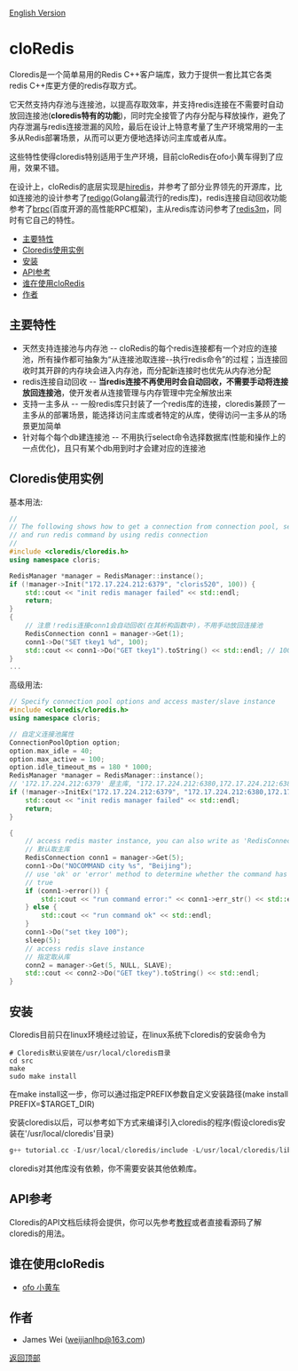 [English Version](README.md)

cloRedis<div id="top"></div>
====

Cloredis是一个简单易用的Redis C++客户端库，致力于提供一套比其它各类redis C++库更方便的redis存取方式。

它天然支持内存池与连接池，以提高存取效率，并支持redis连接在不需要时自动放回连接池(<strong>cloredis特有的功能</strong>)，同时完全接管了内存分配与释放操作，避免了内存泄漏与redis连接泄漏的风险，最后在设计上特意考量了生产环境常用的一主多从Redis部署场景，从而可以更方便地选择访问主库或者从库。

这些特性使得cloredis特别适用于生产环境，目前cloRedis在ofo小黄车得到了应用，效果不错。

在设计上，cloRedis的底层实现是[hiredis](https://github.com/redis/hiredis.git)，并参考了部分业界领先的开源库，比如连接池的设计参考了[redigo](https://github.com/gomodule/redigo.git)(Golang最流行的redis库)，redis连接自动回收功能参考了[brpc](https://github.com/brpc/brpc.git)(百度开源的高性能RPC框架)，主从redis库访问参考了[redis3m](https://github.com/luca3m/redis3m.git)，同时有它自己的特性。

* [主要特性](#features)
* [Cloredis使用实例](#usage)
* [安装](#installation)
* [API参考](#reference)
* [谁在使用cloRedis](#users)
* [作者](#authors)

## 主要特性<div id="features"></div>

* 天然支持连接池与内存池 -- cloRedis的每个redis连接都有一个对应的连接池，所有操作都可抽象为“从连接池取连接--执行redis命令”的过程；当连接回收时其开辟的内存块会进入内存池，而分配新连接时也优先从内存池分配 
* redis连接自动回收 -- <strong>当redis连接不再使用时会自动回收，不需要手动将连接放回连接池</strong>，使开发者从连接管理与内存管理中完全解放出来
* 支持一主多从 -- 一般redis库只封装了一个redis库的连接，cloredis兼顾了一主多从的部署场景，能选择访问主库或者特定的从库，使得访问一主多从的场景更加简单 
* 针对每个每个db建连接池 -- 不用执行select命令选择数据库(性能和操作上的一点优化)，且只有某个db用到时才会建对应的连接池 

## Cloredis使用实例<div id="usage"></div>

基本用法:
``` C++
//
// The following shows how to get a connection from connection pool, select specific db 
// and run redis command by using redis connection
//
#include <cloredis/cloredis.h>
using namespace cloris;

RedisManager *manager = RedisManager::instance();
if (!manager->Init("172.17.224.212:6379", "cloris520", 100)) {
    std::cout << "init redis manager failed" << std::endl;
    return;
}
{
    // 注意！redis连接conn1会自动回收(在其析构函数中)，不用手动放回连接池
    RedisConnection conn1 = manager->Get(1); 
    conn1->Do("SET tkey1 %d", 100);
    std::cout << conn1->Do("GET tkey1").toString() << std::endl; // 100
}
...

```
高级用法:
```C++
// Specify connection pool options and access master/slave instance
#include <cloredis/cloredis.h>
using namespace cloris;

// 自定义连接池属性
ConnectionPoolOption option;
option.max_idle = 40;
option.max_active = 100;
option.idle_timeout_ms = 180 * 1000;   
RedisManager *manager = RedisManager::instance();
// '172.17.224.212:6379' 是主库, "172.17.224.212:6380,172.17.224.212:6381" 是从库 
if (!manager->InitEx("172.17.224.212:6379", "172.17.224.212:6380,172.17.224.212:6381", "cloris520", 100, &option)) {
    std::cout << "init redis manager failed" << std::endl;
    return;
}

{
    // access redis master instance, you can also write as 'RedisConnection conn1 = manager->Get(5, NULL, MASTER)'
    // 默认取主库
    RedisConnection conn1 = manager->Get(5);
    conn1->Do("NOCOMMAND city %s", "Beijing");
    // use 'ok' or 'error' method to determine whether the command has run success
    // true
    if (conn1->error()) {
        std::cout << "run command error:" << conn1->err_str() << std::endl;
    } else {
        std::cout << "run command ok" << std::endl;
    }
    conn1->Do("set tkey 100");
    sleep(5);
    // access redis slave instance
    // 指定取从库
    conn2 = manager->Get(5, NULL, SLAVE);
    std::cout << conn2->Do("GET tkey").toString() << std::endl;
}
```

## 安装<div id="installation"></div>
Cloredis目前只在linux环境经过验证，在linux系统下cloredis的安装命令为
``` shell
# Cloredis默认安装在/usr/local/cloredis目录
cd src
make
sudo make install

```
在make install这一步，你可以通过指定PREFIX参数自定义安装路径(make install PREFIX=$TARGET_DIR)

安装cloredis以后，可以参考如下方式来编译引入cloredis的程序(假设cloredis安装在'/usr/local/cloredis'目录)
```C++
g++ tutorial.cc -I/usr/local/cloredis/include -L/usr/local/cloredis/lib/ -lcloredis -o main  -std=c++11 -Wl,-rpath=/usr/local/cloredis/lib
```
cloredis对其他库没有依赖，你不需要安装其他依赖库。

## API参考<div id="reference"></div> 

Cloredis的API文档后续将会提供，你可以先参考[教程](https://github.com/shpilu/cloRedis/blob/master/src/example/tutorial.cc)或者直接看源码了解cloredis的用法。

## 谁在使用cloRedis<div id="users"></div>

* [ofo 小黄车](http://www.ofo.so/#/)

## 作者<div id="authors"></div>

* James Wei (weijianlhp@163.com)   

[返回顶部](#top)
